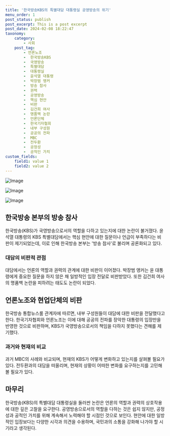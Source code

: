 ```yaml
---
title: '한국방송KBS의 특별대담 대통령실 공영방송의 위기'
menu_order: 1
post_status: publish
post_excerpt: This is a post excerpt
post_date: 2024-02-08 18:22:47
taxonomy:
    category:
        - 사회
    post_tag:
        - 언론노조
        -  한국방송KBS
        -  국영방송
        -  특별대담
        -  대통령실
        -  윤석열 대통령
        -  박장범 앵커
        -  방송 참사
        -  권력
        -  공영방송
        -  핵심 현안
        -  비판
        -  김건희 여사
        -  명품백 논란
        -  언론단체
        -  한국기자협회
        -  내부 구성원
        -  공공의 전파
        -  MBC
        -  전두환
        -  공정성
        -  공적인 가치
custom_fields:
    field1: value 1
    field2: value 2
---
```


![Image](https://imgnews.pstatic.net/image/028/2024/02/08/0002676355_001_20240208170101083.jpg?type=w647)

![Image](https://imgnews.pstatic.net/image/028/2024/02/08/0002676355_002_20240208170101109.jpg?type=w647)

![Image](https://imgnews.pstatic.net/image/028/2024/02/08/0002676355_003_20240208170101129.jpg?type=w647)

## 한국방송 본부의 방송 참사
한국방송(KBS)가 국영방송으로서의 역할을 다하고 있는지에 대한 논란이 불거졌다. 윤석열 대통령의 KBS 특별대담에서는 핵심 현안에 대한 질문이나 언급이 부족하다는 비판이 제기되었는데, 이로 인해 한국방송 본부는 '방송 참사'로 불리며 공론화되고 있다.
### 대담의 비판적 관점
대담에서는 언론의 역할과 권력의 관계에 대한 비판이 이어졌다. 박장범 앵커는 윤 대통령에게 중요한 질문을 하지 않은 채 일방적인 입장 전달로 비판받았다. 또한 김건희 여사의 명품백 논란을 피하려는 태도도 논란이 되었다.
## 언론노조와 현업단체의 비판
한국방송 통합뉴스룸 관계자에 따르면, 내부 구성원들이 대담에 대한 비판을 전달했다고 한다. 한국기자협회와 언론노조는 이에 대해 공공의 전파를 장악한 대통령의 입장만을 반영한 것으로 비판하며, KBS가 국영방송으로서의 책임을 다하지 못했다는 견해를 제기했다.
### 과거와 현재의 비교
과거 MBC의 사례와 비교되며, 현재의 KBS가 어떻게 변화하고 있는지를 살펴볼 필요가 있다. 전두환과의 대담을 떠올리며, 현재의 상황이 어떠한 변화를 요구하는지를 고민해 볼 필요가 있다.
## 마무리
한국방송(KBS)의 특별대담 대통령실을 둘러싼 논란은 언론의 역할과 권력의 상호작용에 대한 깊은 고찰을 요구한다. 공영방송으로서의 역할을 다하는 것은 쉽지 않지만, 공정성과 공적인 가치를 위해 계속해서 노력해야 할 시점인 것으로 보인다. 현안에 대한 일방적인 입장보다는 다양한 시각과 의견을 수용하며, 국민과의 소통을 강화해 나가야 할 시기라고 생각된다.
